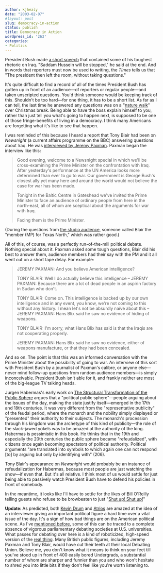 ```yaml
---
author: kjhealy
date: "2003-02-07"
#layout: post
slug: democracy-in-action
status: publish
title: Democracy in Action
wordpress_id: '263'
categories:
- Politics
---
```


President Bush made [a short speech](http://www.nytimes.com/2003/02/06/international/middleeast/06CND-IRAQ.html) that contained some of his toughest rhetoric on Iraq. "Saddam Hussein will be stopped," he said at the end. And in words that reporters must now be used to writing, the *Times* tells us that "The president then left the room, without taking questions."

It's quite difficult to find a record of all of the times President Bush has gotten up in front of an audience—of reporters or regular people—and taken unscripted questions. You'd think someone would be keeping track of this. Shouldn't be too hard—for one thing, it has to be a short list. As far as I can tell, the last time he answered any questions was on a "[nature walk](http://www.cnn.com/2003/ALLPOLITICS/01/02/transcript.bush/)" over Christmas break. Being able to have the boss explain himself to you, rather than just tell you what's going to happen next, is supposed to be one of those fringe-benefits of living in a democracy. I think many Americans are forgetting what it's like to see that happen.

I was reminded of this because I heard a report that Tony Blair had been on *Newsnight* (a current affairs programme on the BBC) answering questions about Iraq. He was [interviewed by Jeremy Paxman](http://news.bbc.co.uk/2/hi/programmes/newsnight/2732979.stm). Paxman began the interview like this:

> Good evening, welcome to a Newsnight special in which we'll be cross-examining the Prime Minister on the confrontation with Iraq. After yesterday's performance at the UN America looks more determined than ever to go to war. Our government is George Bush's closest ally yet many here and around the world would not believe the case for war has been made.
>
> Tonight in the Baltic Centre in Gateshead we've invited the Prime Minister to face an audience of ordinary people from here in the north-east, all of whom are sceptical about the arguments for war with Iraq.
>
> Facing them is the Prime Minister.

(During the questions from [the studio audience](http://news.bbc.co.uk/2/hi/uk_news/politics/2734253.stm), someone called Blair the "member (MP) for Texas North," which was rather good.)

All of this, of course, was a perfectly run-of-the-mill political debate. Nothing special about it. Paxman asked some tough questions, Blair did his best to answer them, audience members had their say with the PM and it all went out on a short tape delay. For example:

> JEREMY PAXMAN: And you believe American intelligence?
>
> TONY BLAIR: Well I do actually believe this intelligence –
>  JEREMY PAXMAN: Because there are a lot of dead people in an aspirin factory in Sudan who don't.
>
> TONY BLAIR: Come on. This intelligence is backed up by our own intelligence and in any event, you know, we're not coming to this without any history. I mean let's not be absurdly naïve about this –
>  JEREMY PAXMAN: Hans Blix said he saw no evidence of hiding of weapons.
>
> TONY BLAIR: I'm sorry, what Hans Blix has said is that the Iraqis are not cooperating properly.
>
> JEREMY PAXMAN: Hans Blix said he saw no evidence, either of weapons manufacture, or that they had been concealed.

And so on. The point is that this was an informed conversation with the Prime Minister about the possibility of going to war. An interview of this sort with President Bush by a journalist of Paxman's calibre, or anyone else—never mind follow-up questions from random audience members—is simply inconceivable. President Bush isn't able for it, and frankly neither are most of the big-league TV talking heads.

Jurgen Habermas's early work on [The Structural Transformation of the Public Sphere](http://www.amazon.com/exec/obidos/tg/detail/-/0262581086) argues that a "political public sphere"—people arguing about the issues of the day, making the state justify itself—emerged in the 17th and 18th centuries. It was very different from the "representative publicity" of the feudal period, where the monarch and the nobility simply displayed or "presented" their authority to their subjects. The monarch's procession through his kingdom was the archetype of this kind of publicity—the role of the slack-jawed yokels was to be amazed at the authority of the king. Habermas is pessimistic in this book. He thinks that in the 19th and especially the 20th centuries the public sphere became "refeudalized", with citizens once again becoming spectators of political authority. Political arguments "are translated into symbols to which again one can not respond [to] by arguing but only by identifying with" (206).

Tony Blair's appearance on *Newsnight* would probably be an instance of refeudalization for Habermas, because most people are just watching the show—if even that. But it's all relative. I think most of us would settle for just being able to passively watch President Bush have to defend his policies in front of somebody.

In the meantime, it looks like I'll have to settle for the likes of Bill O'Reilly telling guests who refuse to be browbeaten to just "[Shut up! Shut up!](http://www.thismodernworld.com/weblog/mtarchives/week_2003_02_02.html#000180)"

**Update**: As predicted, both [Kevin Drum](http://calpundit.blogspot.com/2003_02_02_calpundit_archive.html#88689776) and [Atrios](http://atrios.blogspot.com/2003_02_02_atrios_archive.html#90289584) are amazed at the idea of an interviewer giving an important political figure a hard time over a vital issue of the day. It's a sign of how bad things are on the American political scene. As I've [mentioned before](http://www.kieranhealy.org/blog/archives/000198.html#000198), some of this can be traced to a complete absence of vigorous parliamentary debating societies at U.S. universities. What passes for debating over here is a kind of roboticized, high-speed version of the [real thing](http://www.debating.net/irishtimes/). Many British public figures, including Jeremy Paxman and Tony Blair, would have cut their teeth at their local Debating Union. Believe me, you don't know what it means to think on your feet till you've stood up in front of 400 easily bored Undergrads, a substantial number of whom are sharper and funnier than you and who won't hesitate to shred you into little bits if they don't feel like you're worth listening to.
